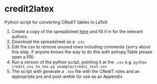 # credit2latex
Python script for converting CRediT tables to LaTeX

1. Create a copy of the spreadsheet [here](https://docs.google.com/spreadsheets/d/1tkFh8s6L32oV52Wc_VbeHUdQpAJzduivrjyxmhN3YmM/edit?usp=sharing) and fill it in for the relevant authors.
2. Download the spreadsheet as a `.csv`
3. Edit the csv to remove unused rows including comments (sorry about this step, if anyone knows the way to do this with astropy.Table please open a PR)
3. Run a version of the python script, pointing it at the `.csv` e.g. `python credit_csv_to_tex.py example/credit_test.csv`
4. The script with generate a `.tex` file with the CRediT roles and an appropriate pre and post-amble for use as an Appendix.
